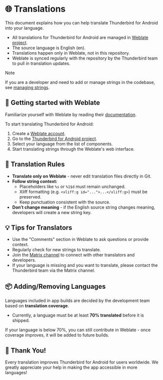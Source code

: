 # 🌐 Translations

This document explains how you can help translate Thunderbird for Android into your language.

- All translations for Thunderbird for Android are managed in [Weblate project](https://hosted.weblate.org/projects/tb-android/).
- The source language is English (en).
- Translations happen only in Weblate, not in this repository.
- Weblate is synced regularly with the repository by the Thunderbird team to pull in translation updates.

> [!NOTE]
> If you are a developer and need to add or manage strings in the codebase, see [managing strings](managing-strings.md).

## 🚀 Getting started with Weblate

Familiarize yourself with Weblate by reading their [documentation](https://docs.weblate.org/en/latest/).

To start translating Thunderbird for Android:

1. Create a [Weblate account](https://hosted.weblate.org/accounts/signup/).
2. Go to the [Thunderbird for Android project](https://hosted.weblate.org/projects/tb-android/).
3. Select your language from the list of components.
4. Start translating strings through the Weblate's web interface.

## 🔑 Translation Rules

- **Translate only on Weblate** - never edit translation files directly in Git.
- **Follow string context:**
  - Placeholders like `%s` or `%1$d` must remain unchanged.
  - Xliff formatting (e.g. `<xliff:g id="...">...</xliff:g>`) must be preserved.
  - Keep punctuation consistent with the source.
- **Don’t change meaning** - if the English source string changes meaning, developers will create a new string key.

## 💡 Tips for Translators

- Use the "Comments" section in Weblate to ask questions or provide context.
- Regularly check for new strings to translate.
- Join the [Matrix channel](https://matrix.to/#/#tb-mobile-dev:mozilla.org) to connect with other translators and developers.
- If your language is missing and you want to translate, please contact the Thunderbird team via the Matrix channel.

## 📦 Adding/Removing Languages

Languages included in app builds are decided by the development team based on **translation coverage**.

- Currently, a language must be at least **70% translated** before it is shipped.

If your language is below 70%, you can still contribute in Weblate - once coverage improves, it will be added to future builds.

## 🙏 Thank You!

Every translation improves Thunderbird for Android for users worldwide.
We greatly appreciate your help in making the app accessible in more languages!
